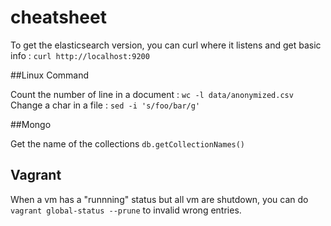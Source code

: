 cheatsheet
==========

To get the elasticsearch version, you can curl where it listens and get basic info : `curl http://localhost:9200`

##Linux Command

Count the number of line in a document : ` wc -l data/anonymized.csv `
Change a char in a file : `sed -i 's/foo/bar/g'`

##Mongo

Get the name of the collections `db.getCollectionNames()`

## Vagrant 

When a vm has a "runnning" status but all vm are shutdown, you can do `vagrant global-status --prune` to invalid wrong entries.
